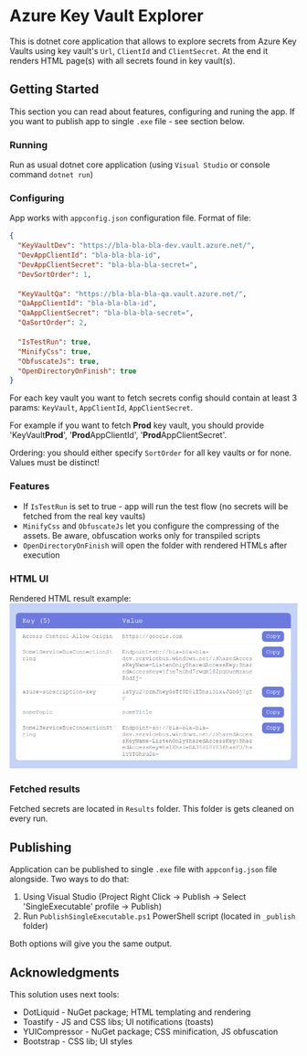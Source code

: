 
# Azure Key Vault Explorer

This is dotnet core application that allows to explore secrets from Azure Key Vaults using key vault's `Url`, `ClientId` and `ClientSecret`. At the end it renders HTML page(s) with all secrets found in key vault(s).

## Getting Started

This section you can read about features, configuring and runing the app. If you want to publish app to single `.exe` file - see section below.

### Running

Run as usual dotnet core application (using `Visual Studio` or console command `dotnet run`)


### Configuring

App works with `appconfig.json` configuration file. Format of file:

```json
{
  "KeyVaultDev": "https://bla-bla-bla-dev.vault.azure.net/",
  "DevAppClientId": "bla-bla-bla-id",
  "DevAppClientSecret": "bla-bla-bla-secret=",
  "DevSortOrder": 1,
 
  "KeyVaultQa": "https://bla-bla-bla-qa.vault.azure.net/",
  "QaAppClientId": "bla-bla-bla-id",
  "QaAppClientSecret": "bla-bla-bla-secret=",
  "QaSortOrder": 2,
 
  "IsTestRun": true,
  "MinifyCss": true,
  "ObfuscateJs": true,
  "OpenDirectoryOnFinish": true
}
```
For each key vault you want to fetch secrets config should contain at least 3 params: `KeyVault`, `AppClientId`, `AppClientSecret`. 

For example if you want to fetch **Prod** key vault, you should provide 'KeyVault**Prod**', '**Prod**AppClientId', '**Prod**AppClientSecret'.

Ordering: you should either specify `SortOrder` for all key vaults or for none. Values must be distinct!


### Features

* If `IsTestRun` is set to true - app will run the test flow (no secrets will be fetched from the real key vaults)
* `MinifyCss` and `ObfuscateJs` let you configure the compressing of the assets. Be aware, obfuscation works only for transpiled scripts
* `OpenDirectoryOnFinish` will open the folder with rendered HTMLs after execution

### HTML UI
Rendered HTML result example:
![HTML UI](./Assets/images/screenshot/result2.png?raw=true)

### Fetched results
Fetched secrets are located in `Results` folder. This folder is gets cleaned on every run.

## Publishing

Application can be published to single `.exe` file with `appconfig.json` file alongside. Two ways to do that: 
1. Using Visual Studio (Project Right Click &rarr; Publish &rarr; Select 'SingleExecutable' profile &rarr; Publish)
2. Run `PublishSingleExecutable.ps1` PowerShell script (located in `_publish` folder)

Both options will give you the same output.

## Acknowledgments

This solution uses next tools:
* DotLiquid - NuGet package; HTML templating and rendering
* Toastify - JS and CSS libs;  UI notifications (toasts)
* YUICompressor - NuGet package; CSS minification, JS obfuscation
* Bootstrap - CSS lib; UI styles
